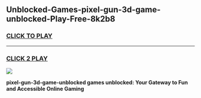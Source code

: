 
## Unblocked-Games-pixel-gun-3d-game-unblocked-Play-Free-8k2b8
<h3>
<a href="https://clearcache.space/e2bc6b?title=pixel-gun-3d-game-unblocked&ref=21A">CLICK TO PLAY</a></h3>
<hr>

<h3>
<a href="https://clearcache.space/e2bc6b?title=pixel-gun-3d-game-unblocked&ref=21A">CLICK 2 PLAY</a>
  
</h3>

<a href="https://clearcache.space/e2bc6b?title=pixel-gun-3d-game-unblocked&ref=21A"><img src="https://clearcache.store/games.png"></a>


**pixel-gun-3d-game-unblocked games unblocked: Your Gateway to Fun and Accessible Online Gaming**
